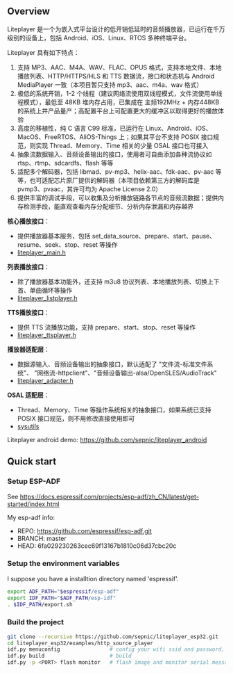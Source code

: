 ## Overview

Liteplayer 是一个为嵌入式平台设计的低开销低延时的音频播放器，已运行在千万级别的设备上，包括 Android、iOS、Linux、RTOS 多种终端平台。

Liteplayer 具有如下特点：
1. 支持 MP3、AAC、M4A、WAV、FLAC、OPUS 格式，支持本地文件、本地播放列表、HTTP/HTTPS/HLS 和 TTS 数据流，接口和状态机与 Android MediaPlayer 一致（本项目暂只支持 mp3、aac、m4a、wav 格式）
2. 极低的系统开销，1-2 个线程（建议网络流使用双线程模式，文件流使用单线程模式），最低至 48KB 堆内存占用，已集成在 主频192MHz + 内存448KB 的系统上并产品量产；高配置平台上可配置更大的缓冲区以取得更好的播放体验
3. 高度的移植性，纯 C 语言 C99 标准，已运行在 Linux、Android、iOS、MacOS、FreeRTOS、AliOS-Things 上；如果其平台不支持 POSIX 接口规范，则实现 Thread、Memory、Time 相关的少量 OSAL 接口也可接入
4. 抽象流数据输入、音频设备输出的接口，使用者可自由添加各种流协议如 rtsp、rtmp、sdcardfs、flash 等等
5. 适配多个解码器，包括 libmad、pv-mp3、helix-aac、fdk-aac、pv-aac 等等，也可适配芯片原厂提供的解码器（本项目依赖第三方的解码库是 pvmp3、pvaac，其许可均为 Apache License 2.0）
6. 提供丰富的调试手段，可以收集及分析播放链路各节点的音频流数据；提供内存检测手段，能直观查看内存分配细节、分析内存泄漏和内存越界

**核心播放接口**：
- 提供播放器基本服务，包括 set_data_source、prepare、start、pause、resume、seek、stop、reset 等操作
- [liteplayer_main.h](https://github.com/sepnic/liteplayer_esp32/blob/master/components/liteplayercore/include/liteplayer_main.h)

**列表播放接口**：
- 除了播放器基本功能外，还支持 m3u8 协议列表、本地播放列表、切换上下首、单曲循环等操作
- [liteplayer_listplayer.h](https://github.com/sepnic/liteplayer_esp32/blob/master/components/liteplayercore/include/liteplayer_listplayer.h)

**TTS播放接口**：
- 提供 TTS 流播放功能，支持 prepare、start、stop、reset 等操作
- [liteplayer_ttsplayer.h](https://github.com/sepnic/liteplayer_esp32/blob/master/components/liteplayercore/include/liteplayer_ttsplayer.h)

**播放器适配层**：
- 数据源输入、音频设备输出的抽象接口，默认适配了 "文件流-标准文件系统"、 "网络流-httpclient"、"音频设备输出-alsa/OpenSLES/AudioTrack"
- [liteplayer_adapter.h](https://github.com/sepnic/liteplayer_esp32/blob/master/components/liteplayercore/include/liteplayer_adapter.h)

**OSAL 适配层**：
- Thread、Memory、Time 等操作系统相关的抽象接口，如果系统已支持 POSIX 接口规范，则不用修改直接使用即可
- [sysutils](https://github.com/sepnic/liteplayer_esp32/blob/master/components/sysutils)

Liteplayer android demo: https://github.com/sepnic/liteplayer_android 

## Quick start

### Setup ESP-ADF

See https://docs.espressif.com/projects/esp-adf/zh_CN/latest/get-started/index.html

My esp-adf info:
 - REPO: https://github.com/espressif/esp-adf.git
 - BRANCH: master
 - HEAD: 6fa029230263cec69f13167b1810c06d37cbc20c

### Setup the environment variables

I suppose you have a installtion directory named 'espressif'.

``` bash
export ADF_PATH="$espressif/esp-adf"
export IDF_PATH="$ADF_PATH/esp-idf"
. $IDF_PATH/export.sh
```

### Build the project

``` bash
git clone --recursive https://github.com/sepnic/liteplayer_esp32.git
cd liteplayer_esp32/examples/http_source_player
idf.py menuconfig                # config your wifi ssid and password, audio board
idf.py build                     # build
idf.py -p <PORT> flash monitor   # flash image and monitor serial message
```
